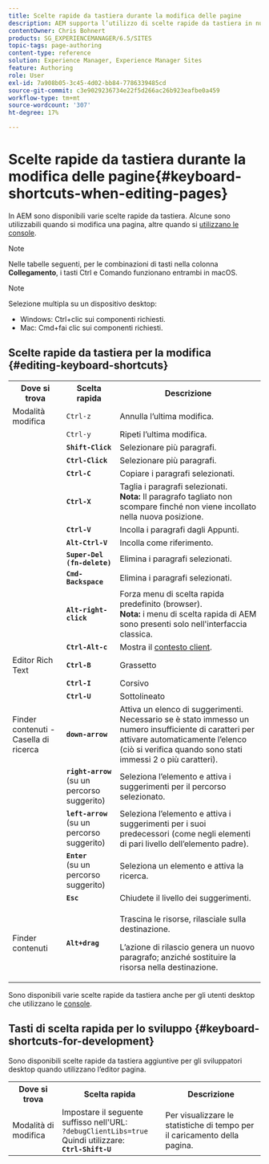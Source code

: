 ```yaml
---
title: Scelte rapide da tastiera durante la modifica delle pagine
description: AEM supporta l’utilizzo di scelte rapide da tastiera in numerose aree, Alcune sono utilizzabili quando si modificano le pagine, altre quando si utilizzano le console.
contentOwner: Chris Bohnert
products: SG_EXPERIENCEMANAGER/6.5/SITES
topic-tags: page-authoring
content-type: reference
solution: Experience Manager, Experience Manager Sites
feature: Authoring
role: User
exl-id: 7a908b05-3c45-4d02-bb84-7786339485cd
source-git-commit: c3e9029236734e22f5d266ac26b923eafbe0a459
workflow-type: tm+mt
source-wordcount: '307'
ht-degree: 17%

---
```


# Scelte rapide da tastiera durante la modifica delle pagine{#keyboard-shortcuts-when-editing-pages}

In AEM sono disponibili varie scelte rapide da tastiera. Alcune sono utilizzabili quando si modifica una pagina, altre quando si [utilizzano le console](/help/sites-classic-ui-authoring/author-env-keyboard-shortcuts.md).

>[!NOTE]
>
>Nelle tabelle seguenti, per le combinazioni di tasti nella colonna **Collegamento**, i tasti Ctrl e Comando funzionano entrambi in macOS.

>[!NOTE]
>
>Selezione multipla su un dispositivo desktop:
>
>* Windows: Ctrl+clic sui componenti richiesti.
>* Mac: Cmd+fai clic sui componenti richiesti.
>

## Scelte rapide da tastiera per la modifica {#editing-keyboard-shortcuts}

<table>
 <tbody>
  <tr>
   <th>Dove si trova</th>
   <th>Scelta rapida</th>
   <th>Descrizione</th>
  </tr>
  <tr>
   <td>Modalità modifica</td>
   <td><code>Ctrl-z</code></td>
   <td>Annulla l’ultima modifica.</td>
  </tr>
  <tr>
   <td> </td>
   <td><code>Ctrl-y</code></td>
   <td>Ripeti l’ultima modifica.</td>
  </tr>
  <tr>
   <td> </td>
   <td><strong><code>Shift-Click</code></strong></td>
   <td>Selezionare più paragrafi.</td>
  </tr>
  <tr>
   <td> </td>
   <td><strong><code>Ctrl-Click</code></strong></td>
   <td>Selezionare più paragrafi.</td>
  </tr>
  <tr>
   <td> </td>
   <td><strong><code>Ctrl-C</code></strong></td>
   <td>Copiare i paragrafi selezionati.</td>
  </tr>
  <tr>
   <td> </td>
   <td><strong><code>Ctrl-X</code></strong></td>
   <td>Taglia i paragrafi selezionati.<strong><br /> Nota:</strong> Il paragrafo tagliato non scompare finché non viene incollato nella nuova posizione.</td>
  </tr>
  <tr>
   <td> </td>
   <td><strong><code>Ctrl-V</code></strong></td>
   <td>Incolla i paragrafi dagli Appunti.</td>
  </tr>
  <tr>
   <td> </td>
   <td><strong><code>Alt-Ctrl-V</code></strong></td>
   <td>Incolla come riferimento.</td>
  </tr>
  <tr>
   <td> </td>
   <td><strong><code>Super-Del (fn-delete)</code></strong></td>
   <td>Elimina i paragrafi selezionati.</td>
  </tr>
  <tr>
   <td> </td>
   <td><strong><code>Cmd-Backspace</code></strong></td>
   <td>Elimina i paragrafi selezionati.</td>
  </tr>
  <tr>
   <td> </td>
   <td><strong><code>Alt-right-click</code></strong></td>
   <td>Forza menu di scelta rapida predefinito (browser).<br /> <strong>Nota:</strong> i menu di scelta rapida di AEM sono presenti solo nell'interfaccia classica.</td>
  </tr>
  <tr>
   <td> </td>
   <td><strong><code>Ctrl-Alt-c</code></strong></td>
   <td>Mostra il <a href="/help/sites-administering/client-context.md">contesto client</a>.</td>
  </tr>
  <tr>
   <td>Editor Rich Text<br /> </td>
   <td><strong><code>Ctrl-B</code></strong><br /> </td>
   <td>Grassetto</td>
  </tr>
  <tr>
   <td> </td>
   <td><strong><code>Ctrl-I</code></strong><br /> </td>
   <td>Corsivo<br /> </td>
  </tr>
  <tr>
   <td> </td>
   <td><strong><code>Ctrl-U</code></strong><br /> </td>
   <td>Sottolineato</td>
  </tr>
  <tr>
   <td>Finder contenuti - Casella di ricerca</td>
   <td><strong><code>down-arrow</code></strong></td>
   <td>Attiva un elenco di suggerimenti. Necessario se è stato immesso un numero insufficiente di caratteri per attivare automaticamente l’elenco (ciò si verifica quando sono stati immessi 2 o più caratteri).</td>
  </tr>
  <tr>
   <td> </td>
   <td><strong><code>right-arrow</code></strong><br /> (su un percorso suggerito)</td>
   <td>Seleziona l’elemento e attiva i suggerimenti per il percorso selezionato.</td>
  </tr>
  <tr>
   <td> </td>
   <td><strong><code>left-arrow</code></strong><br /> (su un percorso suggerito)</td>
   <td>Seleziona l’elemento e attiva i suggerimenti per i suoi predecessori (come negli elementi di pari livello dell’elemento padre).</td>
  </tr>
  <tr>
   <td> </td>
   <td><strong><code>Enter</code></strong><br /> (su un percorso suggerito)</td>
   <td>Seleziona un elemento e attiva la ricerca.</td>
  </tr>
  <tr>
   <td> </td>
   <td><strong><code>Esc</code></strong></td>
   <td>Chiudete il livello dei suggerimenti.</td>
  </tr>
  <tr>
   <td>Finder contenuti<br /> </td>
   <td><strong><code>Alt+drag</code></strong></td>
   <td><p>Trascina le risorse, rilasciale sulla destinazione.</p> <p>L’azione di rilascio genera un nuovo paragrafo; anziché sostituire la risorsa nella destinazione.</p> </td>
  </tr>
 </tbody>
</table>

Sono disponibili varie scelte rapide da tastiera anche per gli utenti desktop che utilizzano le [console](/help/sites-classic-ui-authoring/author-env-keyboard-shortcuts.md).

## Tasti di scelta rapida per lo sviluppo {#keyboard-shortcuts-for-development}

Sono disponibili scelte rapide da tastiera aggiuntive per gli sviluppatori desktop quando utilizzano l’editor pagina.

<table>
 <tbody>
  <tr>
   <th>Dove si trova</th>
   <th>Scelta rapida</th>
   <th>Descrizione</th>
  </tr>
  <tr>
   <td>Modalità di modifica</td>
   <td>Impostare il seguente suffisso nell'URL:<br /> <code>?debugClientLibs=true</code><br /> Quindi utilizzare:<br /> <strong><code>Ctrl-Shift-U</code></strong></td>
   <td>Per visualizzare le statistiche di tempo per il caricamento della pagina.</td>
  </tr>
 </tbody>
</table>
